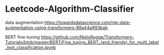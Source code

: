 # Leetcode-Algorithm-Classifier

data augmentation
https://towardsdatascience.com/nlp-data-augmentation-using-transformers-89a44a993bab

BERT fine-tuning
https://github.com/NielsRogge/Transformers-Tutorials/blob/master/BERT/Fine_tuning_BERT_(and_friends)_for_multi_label_text_classification.ipynb
